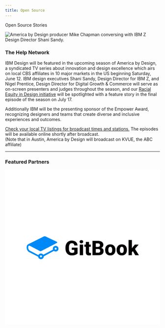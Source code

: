 ```yaml
---
title: Open Source
---
```


<back-link to="/opensource">Open Source Stories</back-link>

<grid classname="background-bleed">
<column lg="16">

![America by Design producer Mike Chapman conversing with IBM Z Design Director Shani Sandy.](/images/thn_header.png)

</column>
</grid>

<grid background="gray-10">
<column md="2" lg="4">

### The Help Network

</column>

<column md="5" lg="8">

<p size="lg">IBM Design will be featured in the upcoming season of America by Design, a syndicated TV series about innovation and design excellence which airs on local CBS affiliates in 10 major markets in the US beginning Saturday, June 12. IBM design executives Shani Sandy, Design Director for IBM Z, and Nigel Prentice, Design Director for Digital Growth & Commerce will serve as on-screen presenters and judges throughout the season, and our <a href="https://www.ibm.com/design/racial-equity-in-design" target="_blank">Racial Equity in Design initiative</a> will be spotlighted with a feature story in the final episode of the season on July 17.</p>
<p size="lg">Additionally IBM will be the presenting sponsor of the Empower Award, recognizing designers and teams that create diverse and inclusive experiences and outcomes.</p>
<p size="lg"><a href="https://www.bydesignchannel.com/americabydesign/home" target="_blank">Check your local TV listings for broadcast times and stations.</a> The episodes will be available online shortly after broadcast.<br />
(Note that in Austin, America by Design will broadcast on KVUE, the ABC affiliate)</p>

<icon name="PlexArrowDown"></icon>

</column>
</grid>

<grid background="gray-10">
<column lg="16">

<hr>

</column>
<column lg="4">

### Featured Partners

</column>

<column lg="4" md="4">

<tile
    href="#"
    title="GitBook">
<img src="images/gitbook.png" alt="GitBook Logo"/>
</tile>

</column>
</grid>

